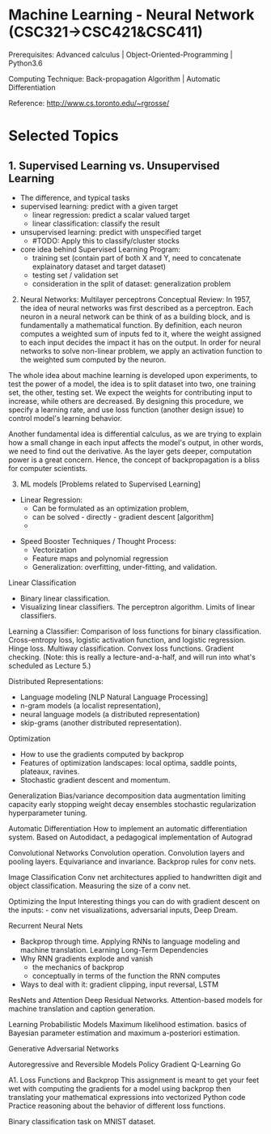 # Machine Learning - Neural Network (CSC321->CSC421&CSC411)

Prerequisites: Advanced calculus | Object-Oriented-Programming | Python3.6

Computing Technique: Back-propagation Algorithm | Automatic Differentiation

Reference: http://www.cs.toronto.edu/~rgrosse/


# Selected Topics
## 1. Supervised Learning vs. Unsupervised Learning
  - The difference, and typical tasks
  - supervised learning:  predict with a given target
      - linear regression: predict a scalar valued target
      - linear classification: classify the result
  - unsupervised learning: predict with unspecified target
      -  #TODO: Apply this to classify/cluster stocks 
  - core idea behind Supervised Learning Program:
    - training set (contain part of both X and Y, need to concatenate explainatory dataset and target dataset)
    - testing set / validation set
    * consideration in the split of dataset: generalization problem
    
2. Neural Networks: Multilayer perceptrons
Conceptual Review:
In 1957, the idea of neural networks was first described as a perceptron.
Each neuron in a neural network can be think of as a building block, and is fundamentally a mathematical function. 
By definition, each neuron computes a weighted sum of inputs fed to it, where the weight assigned to each input decides the impact it has on the output. 
In order for neural networks to solve non-linear problem, we apply an activation function to the weighted sum computed by the neuron. 

The whole idea about machine learning is developed upon experiments, to test the power of a model, the idea is to split dataset into two, one training set, the other, testing set. We expect the weights for contributing input to increase, while others are decreased. By designing this procedure, we specify a learning rate, and use loss function (another design issue) to control model's learning behavior.

Another fundamental idea is differential calculus, as we are trying to explain how a small change in each input affects the model's output, in other words, we need to find out the derivative. As the layer gets deeper, computation power is a great concern. Hence, the concept of backpropagation is a bliss for computer scientists.



3. ML models [Problems related to Supervised Learning]
  - Linear Regression: 
      - Can be formulated as an optimization problem, 
      - can be solved
                - directly
                - gradient descent [algorithm]
      - 

* Speed Booster Techniques / Thought Process:
  - Vectorization
  - Feature maps and polynomial regression
  - Generalization: overfitting, under-fitting, and validation.

Linear Classification
- Binary linear classification. 
- Visualizing linear classifiers. The perceptron algorithm. Limits of linear classifiers.

Learning a Classifier: Comparison of loss functions for binary classification. Cross-entropy loss, logistic activation function, and logistic regression. Hinge loss. Multiway classification. Convex loss functions. Gradient checking. (Note: this is really a lecture-and-a-half, and will run into what's scheduled as Lecture 5.)


Distributed Representations: 
  - Language modeling [NLP Natural Language Processing]
  - n-gram models (a localist representation), 
  - neural language models (a distributed representation)
  - skip-grams (another distributed representation).

Optimization
  - How to use the gradients computed by backprop
  - Features of optimization landscapes: local optima, saddle points, plateaux, ravines. 
  - Stochastic gradient descent and momentum.

Generalization
    Bias/variance decomposition 
    data augmentation
    limiting capacity
    early stopping
    weight decay 
    ensembles
    stochastic regularization
    hyperparameter tuning.

Automatic Differentiation
    How to implement an automatic differentiation system. 
    Based on Autodidact, a pedagogical implementation of Autograd

Convolutional Networks
    Convolution operation. 
    Convolution layers and pooling layers. 
    Equivariance and invariance. 
    Backprop rules for conv nets.

Image Classification
    Conv net architectures applied to handwritten digit and object classification. 
    Measuring the size of a conv net.

Optimizing the Input
    Interesting things you can do with gradient descent on the inputs: 
     - conv net visualizations, adversarial inputs, Deep Dream.

Recurrent Neural Nets
  - Backprop through time. Applying RNNs to language modeling and machine translation.
Learning Long-Term Dependencies
  - Why RNN gradients explode and vanish
    - the mechanics of backprop
    - conceptually in terms of the function the RNN computes 
  - Ways to deal with it: gradient clipping, input reversal, LSTM

ResNets and Attention
    Deep Residual Networks. 
    Attention-based models for machine translation and caption generation.

Learning Probabilistic Models
    Maximum likelihood estimation. 
    basics of Bayesian parameter estimation and maximum a-posteriori estimation.

Generative Adversarial Networks

Autoregressive and Reversible Models
Policy Gradient
Q-Learning
Go

A1. Loss Functions and Backprop
   This assignment is meant to get your feet wet with computing the gradients for a model using backprop
   then translating your mathematical expressions into vectorized Python code
   Practice reasoning about the behavior of different loss functions.
   
   Binary classification task on MNIST dataset. 

